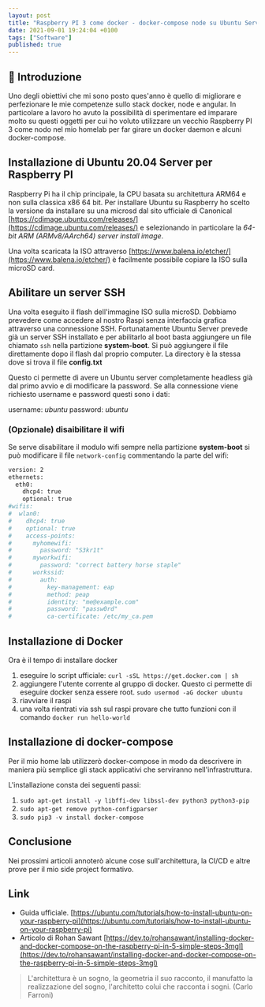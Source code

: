 ```yaml
---
layout: post
title: "Raspberry PI 3 come docker - docker-compose node su Ubuntu Server"
date: 2021-09-01 19:24:04 +0100
tags: ["Software"]
published: true
---
```


## :floppy_disk: Introduzione

Uno degli obiettivi che mi sono posto ques'anno è quello di migliorare e perfezionare le mie competenze sullo stack docker, node e angular. In particolare a lavoro ho avuto la possibilità di sperimentare ed imparare molto su questi oggetti per cui ho voluto utilizzare un vecchio Raspberry PI 3 come nodo nel mio homelab per far girare un docker daemon e alcuni docker-compose.

## Installazione di Ubuntu 20.04 Server per Raspberry PI

Raspberry Pi ha il chip principale, la CPU basata su architettura ARM64 e non sulla classica x86 64 bit. Per installare Ubuntu su Raspberry ho scelto la versione da installare su una microsd dal sito ufficiale di Canonical [https://cdimage.ubuntu.com/releases/](https://cdimage.ubuntu.com/releases/) e selezionando in particolare la _64-bit ARM (ARMv8/AArch64) server install image_.

Una volta scaricata la ISO attraverso [https://www.balena.io/etcher/](https://www.balena.io/etcher/) è facilmente possibile copiare la ISO sulla microSD card.

## Abilitare un server SSH

Una volta eseguito il flash dell'immagine ISO sulla microSD. Dobbiamo prevedere come accedere al nostro Raspi senza interfaccia grafica attraverso una connessione SSH. Fortunatamente Ubuntu Server prevede già un server SSH installato e per abilitarlo al boot basta aggiungere un file chiamato `ssh` nella partizione **system-boot**.
Si può aggiungere il file direttamente dopo il flash dal proprio computer. La directory è la stessa dove si trova il file **config.txt**

Questo ci permette di avere un Ubuntu server completamente headless già dal primo avvio e di modificare la password. Se alla connessione viene richiesto username e password questi sono i dati:

username: _ubuntu_
password: _ubuntu_

### (Opzionale) disaibilitare il wifi

Se serve disabilitare il modulo wifi sempre nella partizione **system-boot** si può modificare il file `network-config` commentando la parte del wifi:

```bash
version: 2
ethernets:
  eth0:
    dhcp4: true
    optional: true
#wifis:
#  wlan0:
#    dhcp4: true
#    optional: true
#    access-points:
#      myhomewifi:
#        password: "S3kr1t"
#      myworkwifi:
#        password: "correct battery horse staple"
#      workssid:
#        auth:
#          key-management: eap
#          method: peap
#          identity: "me@example.com"
#          password: "passw0rd"
#          ca-certificate: /etc/my_ca.pem
```

## Installazione di Docker

Ora è il tempo di installare docker

1. eseguire lo script ufficiale: `curl -sSL https://get.docker.com | sh`
2. aggiungere l'utente corrente al gruppo di docker. Questo ci permette di eseguire docker senza essere root. `sudo usermod -aG docker ubuntu`
3. riavviare il raspi
4. una volta rientrati via ssh sul raspi provare che tutto funzioni con il comando `docker run hello-world`

## Installazione di docker-compose

Per il mio home lab utilizzerò docker-compose in modo da descrivere in maniera più semplice gli stack applicativi che serviranno nell'infrastruttura.

L'installazione consta dei seguenti passi:

1. `sudo apt-get install -y libffi-dev libssl-dev python3 python3-pip`
2. `sudo apt-get remove python-configparser`
3. `sudo pip3 -v install docker-compose`

## Conclusione

Nei prossimi articoli annoterò alcune cose sull'architettura, la CI/CD e altre prove per il mio side project formativo.

## Link

- Guida ufficiale. [https://ubuntu.com/tutorials/how-to-install-ubuntu-on-your-raspberry-pi](https://ubuntu.com/tutorials/how-to-install-ubuntu-on-your-raspberry-pi)
- Articolo di Rohan Sawant [https://dev.to/rohansawant/installing-docker-and-docker-compose-on-the-raspberry-pi-in-5-simple-steps-3mgl](https://dev.to/rohansawant/installing-docker-and-docker-compose-on-the-raspberry-pi-in-5-simple-steps-3mgl)

> L'architettura è un sogno, la geometria il suo racconto, il manufatto la realizzazione del sogno, l'architetto colui che racconta i sogni. (Carlo Farroni)
